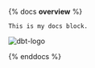 {% docs __overview__ %}

    This is my docs block.

![dbt-logo](assets/dbt-logo-full.png)

{% enddocs %}
